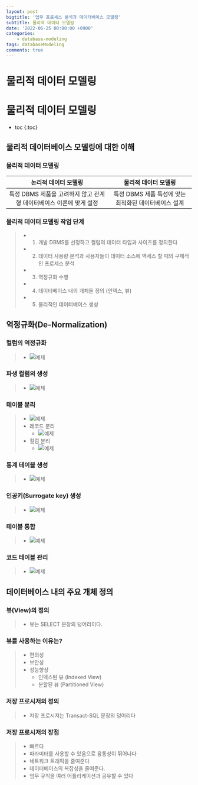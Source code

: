 ```yaml
---
layout: post
bigtitle: '업무 프로세스 분석과 데이터베이스 모델링'
subtitle: 물리적 데이터 모델링
date: '2022-06-25 00:00:00 +0900'
categories:
    - database-modeling
tags: databaseModeling
comments: true
---
```


# 물리적 데이터 모델링

# 물리적 데이터 모델링
* toc
{:toc}

## 물리적 데이터베이스 모델링에 대한 이해

### 물리적 데이터 모델링

| 논리적 데이터 모델링 | 물리적 데이터 모델링 |
|:------------------:|:-------------------:|
| 특정 DBMS 제품을 고려하지 않고 관계형 데이터베이스 이론에 맞게 설정 | 특정 DBMS 제품 특성에 맞는 최적화된 데이터베이스 설계 |

### 물리적 데이터 모델링 작업 단계
> + 1. 개발 DBMS를 선정하고 컬럼의 데이터 타입과 사이즈를 정의한다
> + 2. 데이터 사용량 분석과 사용자들이 데이터 소스에 액세스 할 때의 구체적인 프로세스 분석
> + 3. 역정규화 수행
> + 4. 데이터베이스 내의 개체들 정의 (인덱스, 뷰)
> + 5. 물리적인 데이터베이스 생성

## 역정규화(De-Normalization)

### 컬럼의 역정규화
> + ![예제](/assets/img/database-modeling/De-Normalization.png)

### 파생 컬럼의 생성
> + ![예제](/assets/img/database-modeling/De-Normalization2.png)

### 테이블 분리
> + ![예제](/assets/img/database-modeling/De-Normalization3.png)
> + 레코드 분리
>   + ![예제](/assets/img/database-modeling/De-Normalization4.png)
> + 컬럼 분리
>   + ![예제](/assets/img/database-modeling/De-Normalization5.png)

### 통계 테이블 생성
> + ![예제](/assets/img/database-modeling/De-Normalization6.png)

### 인공키(Surrogate key) 생성
> + ![예제](/assets/img/database-modeling/De-Normalization7.png)

### 테이블 통합
> + ![예제](/assets/img/database-modeling/De-Normalization8.png)

### 코드 테이블 관리
> + ![예제](/assets/img/database-modeling/De-Normalization9.png)

## 데이터베이스 내의 주요 개체 정의

### 뷰(View)의 정의
> + 뷰는 SELECT 문장의 덩어리이다.

### 뷰를 사용하는 이유는?
> + 편의성
> + 보안성
> + 성능향상
>   + 인덱스된 뷰 (Indexed View)
>   + 분할된 뷰 (Partitioned View)

### 저장 프로시저의 정의
> + 저장 프로시저는 Transact-SQL 문장의 덩어리다

### 저장 프로시저의 장점
> + 빠르다
> + 파라미터를 사용할 수 있음으로 융통성이 뛰어나다
> + 네트워크 트래픽을 줄여준다
> + 데이터베이스의 복잡성을 줄여준다.
> + 엄무 규칙을 여러 어플리케이션과 공유할 수 있다
